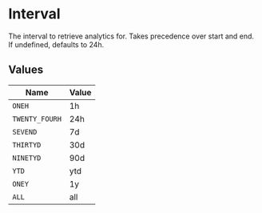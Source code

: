 # Interval

The interval to retrieve analytics for. Takes precedence over start and end. If undefined, defaults to 24h.


## Values

| Name           | Value          |
| -------------- | -------------- |
| `ONEH`         | 1h             |
| `TWENTY_FOURH` | 24h            |
| `SEVEND`       | 7d             |
| `THIRTYD`      | 30d            |
| `NINETYD`      | 90d            |
| `YTD`          | ytd            |
| `ONEY`         | 1y             |
| `ALL`          | all            |